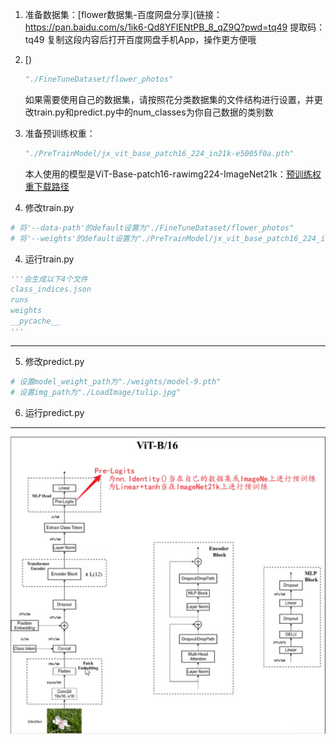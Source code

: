 1. 准备数据集：[flower数据集-百度网盘分享](链接：https://pan.baidu.com/s/1ik6-Qd8YFIENtPB_8_qZ9Q?pwd=tq49 
   提取码：tq49 
   复制这段内容后打开百度网盘手机App，操作更方便哦

2. [)

   ```python
   "./FineTuneDataset/flower_photos"
   ```

   如果需要使用自己的数据集，请按照花分类数据集的文件结构进行设置，并更改train.py和predict.py中的num_classes为你自己数据的类别数

3. 准备预训练权重：

   ```python
   "./PreTrainModel/jx_vit_base_patch16_224_in21k-e5005f0a.pth"
   ```

   本人使用的模型是ViT-Base-patch16-rawimg224-ImageNet21k：[预训练权重下载路径](https://github.com/rwightman/pytorch-image-models/releases/download/v0.1-vitjx/jx_vit_base_patch16_224_in21k-e5005f0a.pth)

4. 修改train.py

```python
# 将'--data-path'的default设置为"./FineTuneDataset/flower_photos"
# 将'--weights'的default设置为"./PreTrainModel/jx_vit_base_patch16_224_in21k-e5005f0a.pth"
```

4. 运行train.py

```python
'''会生成以下4个文件
class_indices.json
runs
weights
__pycache__
'''
```

---

5. 修改predict.py

```python
# 设置model_weight_path为"./weights/model-9.pth"
# 设置img_path为"./LoadImage/tulip.jpg"
```

6. 运行predict.py

---

<img src="./ViT-Base-16.jpg" alt="ViT-Base-16" style="zoom:50%;" align="left"/>

